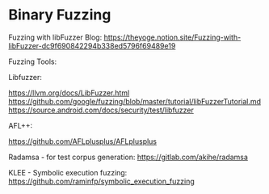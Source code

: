 # Binary Fuzzing

Fuzzing with libFuzzer Blog: 
https://theyoge.notion.site/Fuzzing-with-libFuzzer-dc9f690842294b338ed5796f69489e19

Fuzzing Tools:

Libfuzzer: 

https://llvm.org/docs/LibFuzzer.html
https://github.com/google/fuzzing/blob/master/tutorial/libFuzzerTutorial.md
https://source.android.com/docs/security/test/libfuzzer

AFL++:

https://github.com/AFLplusplus/AFLplusplus

Radamsa - for test corpus generation:
https://gitlab.com/akihe/radamsa

KLEE - Symbolic execution fuzzing:
https://github.com/raminfp/symbolic_execution_fuzzing






